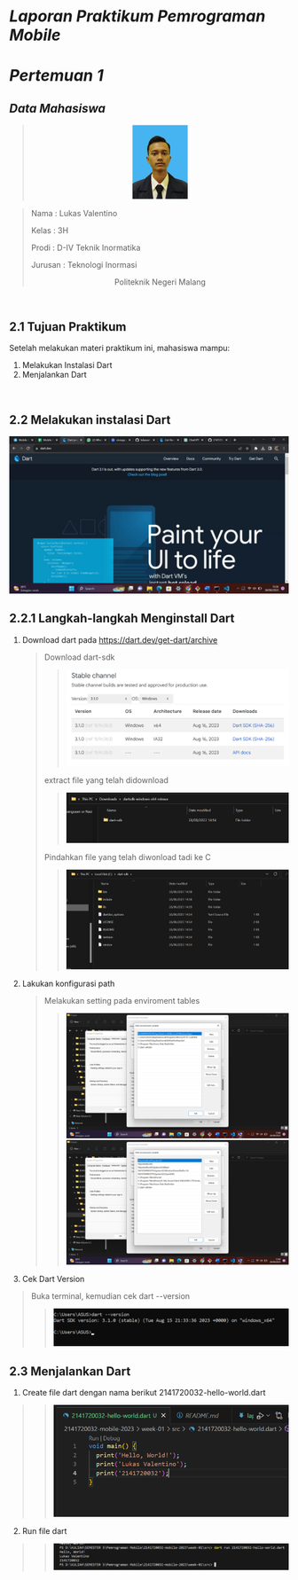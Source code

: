 # *Laporan Praktikum Pemrograman Mobile*
# *Pertemuan 1*

## *Data Mahasiswa*
><center><img src = "docs/Images/lukas_foto.jpg" width ="100"></center>

><p>Nama : Lukas Valentino<p>
>Kelas : 3H<p>
>Prodi : D-IV Teknik Inormatika<p>
>Jurusan : Teknologi Inormasi<p>
><center> Politeknik Negeri Malang</center> 

<br>

## 2.1 Tujuan Praktikum
Setelah melakukan materi praktikum ini, mahasiswa mampu:

1. Melakukan Instalasi Dart
2. Menjalankan Dart

<br>

## 2.2 Melakukan instalasi Dart


<center><img src = "docs/Images/dart.dev.PNG"></center>


## 2.2.1 Langkah-langkah Menginstall Dart
1. Download dart pada https://dart.dev/get-dart/archive

    >Download dart-sdk
    >><img src = "docs/Images/down.PNG">
    >extract file yang telah didownload
    >><img src = "docs/Images/extract.PNG">
    >Pindahkan file yang telah diwonload tadi ke C
    >><img src = "docs/Images/pindahc.PNG">

2. Lakukan konfigurasi path
    >Melakukan setting pada enviroment tables
    >><img src = "docs/Images/envi1.PNG">
    >><img src = "docs/Images/envi2.PNG">

3. Cek Dart Version
>Buka terminal, kemudian cek dart --version
>><img src = "docs/Images/version.PNG">

## 2.3 Menjalankan Dart

1. Create file dart dengan nama berikut 2141720032-hello-world.dart
>><img src = "docs/Images/code.PNG">

2. Run file dart
>><img src = "docs/Images/run2.PNG">

